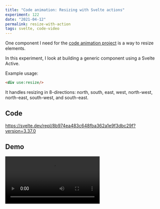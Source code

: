 ```yaml
---
title: "Code animation: Resizing with Svelte actions"
experiment: 122
date: "2021-04-12"
permalink: resize-with-action
tags: svelte, code-video
---
```


One component I need for the [code animation project](/tag/code-video) is a way to resize elements.

In this experiment, I look at building a generic component using a Svelte Active.

Example usage:

```html
<div use:resize/>
```

It handles resizing in 8-directions: north, south, east, west, north-west, north-east, south-west, and south-east.

## Code

https://svelte.dev/repl/8b974ea483c648fba362a1e9f3dbc29f?version=3.37.0

## Demo

<video controls src="https://res.cloudinary.com/dzwnkx0mk/video/upload/v1618207361/1000experiments.dev/8-direction-resize_llkqkv.mp4"/>

## Notes

- Support resizing in fixed increments, by holding down `shift` key while dragging
- Alternative to building this an action is using a component with a slot

